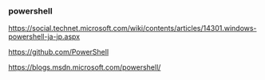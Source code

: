 ### powershell

https://social.technet.microsoft.com/wiki/contents/articles/14301.windows-powershell-ja-jp.aspx

https://github.com/PowerShell

https://blogs.msdn.microsoft.com/powershell/














